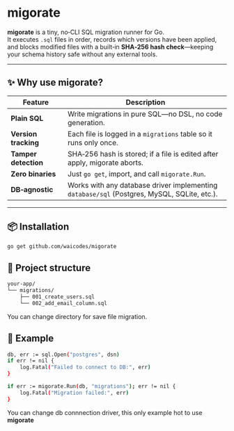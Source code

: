# migorate

**migorate** is a tiny, no‑CLI SQL migration runner for Go.  
It executes `.sql` files in order, records which versions have been applied, and blocks modified files with a built‑in **SHA‑256 hash check**—keeping your schema history safe without any external tools.

---

## ✨  Why use migorate?

| Feature | Description |
|---------|-------------|
| **Plain SQL** | Write migrations in pure SQL—no DSL, no code generation. |
| **Version tracking** | Each file is logged in a `migrations` table so it runs only once. |
| **Tamper detection** | SHA‑256 hash is stored; if a file is edited after apply, migorate aborts. |
| **Zero binaries** | Just `go get`, import, and call `migorate.Run`. |
| **DB‑agnostic** | Works with any database driver implementing `database/sql` (Postgres, MySQL, SQLite, etc.). |

---

## 📦 Installation

```bash
go get github.com/waicodes/migorate
```

## 📁 Project structure

```bash
your-app/
└── migrations/
    ├── 001_create_users.sql
    └── 002_add_email_column.sql
```
You can change directory for save file migration.

## 🧪 Example

```bash
db, err := sql.Open("postgres", dsn)
if err != nil {
    log.Fatal("Failed to connect to DB:", err)
}

if err := migorate.Run(db, "migrations"); err != nil {
    log.Fatal("Migration failed:", err)
}
```
You can change db connnection driver, this only example hot to use **migorate**